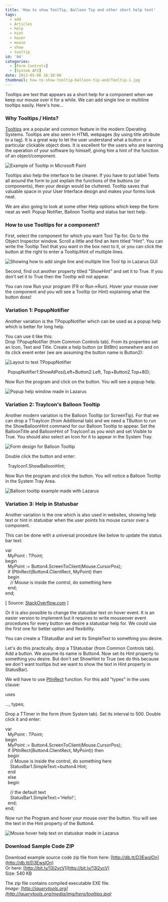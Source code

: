 ```yaml
---
title: 'How to show ToolTip, Balloon Tip and other short help text'
tags:
  - add
  - Articles
  - help
  - hint
  - hover
  - mouse
  - show
  - tooltip
id: '94'
categories:
  - [Form Controls]
  - [System API]
date: 2013-05-06 16:38:00
thumbnail: how-to-show-tooltip-balloon-tip-and/Tooltip-1.jpg
---
```


Tooltips are text that appears as a short help for a component when we keep our mouse over it for a while. We can add single line or multiline tooltips easily. Here's how...
<!-- more -->
  
  

### Why Tooltips / Hints?

[Tooltips](http://en.wikipedia.org/wiki/Tooltip) are a popular and common feature in the modern Operating Systems. Tooltips are also seen in HTML webpages (by using title attribute to a tag). It is a great way to let the user understand what a button or a particular clickable object does. It is excellent for the users who are learning the operation of your software by himself, giving him a hint of the function of an object/component.  
  

![Example of Tooltip in Microsoft Paint](how-to-show-tooltip-balloon-tip-and/Tooltip-ms-paint.jpg "Example of Tooltip in Microsoft Paint")

  
  
Tooltips also help the interface to be cleaner. If you have to put label Texts all around the form to just explain the functions of the buttons (or components), then your design would be cluttered. Tooltip saves that valuable space in your User Interface design and makes your forms look neat.  
  
We are also going to look at some other Help options which keep the form neat as well: Popup Notifier, Balloon Tooltip and status bar text help.  
  

### How to use Tooltips for a component?

First, select the component for which you want Tool Tip for. Go to the Object Inspector window. Scroll a little and find an item titled "Hint". You can write the Tooltip Text that you want in the box next to it, or you can click the button at the right to enter a Tooltip/Hint of multiple lines.  
  

![Showing how to add single line and multiple line Tool tip in Lazarus GUI](how-to-show-tooltip-balloon-tip-and/Lazarus-tooltip-1.gif "Showing how to add single line and multiple line Tool tip in Lazarus GUI")

  
  
Second, find out another property titled "ShowHint" and set it to True. If you don't set it to True then the Tooltip will not appear.  
  
You can now Run your program (F9 or Run->Run). Hover your mouse over the component and you will see a Tooltip (or Hint) explaining what the button does!  
  

### Variation 1: PopupNotifier

Another variation is the TPopupNotifier which can be used as a popup help which is better for long help.  
  
You can use it like this:  
Drop TPopupNotifier (from Common Controls tab). From its properties set an Icon, Text and Title. Create a help button (or BitBtn) somewhere and on its click event enter (we are assuming the button name is Button2):  
  

![Layout to test TPopupNotifier](how-to-show-tooltip-balloon-tip-and/popup-notifier-lazarus-1.gif "Layout to test TPopupNotifier")

  

  PopupNotifier1.ShowAtPos(Left+Button2.Left, Top+Button2.Top+80);

  
Now Run the program and click on the button. You will see a popup help.  
  

![Popup help window made in Lazarus](how-to-show-tooltip-balloon-tip-and/TpopupNotifier-example.jpg "Popup help window made in Lazarus")

  

### Variation 2: TrayIcon's Balloon Tooltip

Another modern variation is the Balloon Tooltip (or ScreenTip). For that we can drop a TTrayIcon (from Additional tab) and we need a TButton to run the ShowBalloonHint command for our Balloon Tooltip to appear. Set the BalloonTitle and BalloonHint of TrayIcon1 as you wish and set Visible to True. You should also select an Icon for it to appear in the System Tray.  
  

![Form design for Balloon Tooltip](how-to-show-tooltip-balloon-tip-and/Tooltip-balloon-lazarus.gif "Form design for Balloon Tooltip")

  
Double click the button and enter:  
  

  TrayIcon1.ShowBalloonHint;

  
Now Run the program and click the button. You will notice a Balloon Tooltip in the System Tray Area.  
  

![Balloon tooltip example made with Lazarus](how-to-show-tooltip-balloon-tip-and/balloon-tooltip-example.jpg "Balloon tooltip example made with Lazarus")

  

### Variation 3: Help in Statusbar

Another variation is the one which is also used in websites, showing help text or hint in statusbar when the user points his mouse cursor over a component.  
  
This can be done with a universal procedure like below to update the status bar text:  
  

var  
  MyPoint : TPoint;  
begin  
  MyPoint := Button4.ScreenToClient(Mouse.CursorPos);  
  if (PtInRect(Button4.ClientRect, MyPoint) then  
  begin  
    // Mouse is inside the control, do something here  
  end;  
end;

\[ Source: [StackOverflow.com](http://stackoverflow.com/questions/1721700/how-to-determine-if-the-mouse-cursor-is-inside-a-control) \]  
  
Or it is also possible to change the statusbar text on hover event. It is an easier version to implement but it requires to write mouseover event procedures for every button we desire a statusbar help for. We could use the first one for better option and flexibility.  
  
You can create a TStatusBar and set its SimpleText to something you desire.  
  
Let's do this practically. drop a TStatusbar (from Common Controls tab). Add a button. We assume its name is Button4. Now set its Hint property to something you desire. But don't set ShowHint to True (we do this because we don't want tooltips but we want to show the text in Hint property in StatusBar).  
  
We will have to use [PtInRect](http://lazarus-ccr.sourceforge.net/docs/rtl/types/ptinrect.html) function. For this add "types" in the uses clause:  

uses  
  
..., types;

  
Drop a TTimer in the form (from System tab). Set its interval to 500. Double click it and enter:  
  

var  
  MyPoint : TPoint;  
begin  
  MyPoint := Button4.ScreenToClient(Mouse.CursorPos);  
  if (PtInRect(Button4.ClientRect, MyPoint)) then  
  begin  
    // Mouse is inside the control, do something here  
    StatusBar1.SimpleText:=button4.Hint;  
  end  
  else  
  begin  
  
    // the default text  
    StatusBar1.SimpleText:='Hello!';  
  end;  
end;

  
Now run the Program and hover your mouse over the button. You will see the text in the Hint property of the Button4.  
  

![Mouse hover help text on statusbar made in Lazarus](how-to-show-tooltip-balloon-tip-and/statusbar-text-help.gif "Mouse hover help text on statusbar made in Lazarus")

  

### Download Sample Code ZIP

Download example source code zip file from here: [http://db.tt/D3EwslOn](http://db.tt/D3EwslOn)  
Or here: [http://bit.ly/13l2ycV](http://bit.ly/13l2ycV)  
Size: 540 KB  
  
The zip file contains compiled executable EXE file.  
_Image: [http://jquerytools.org](http://jquerytools.org/media/img/hero/tooltips.jpg)_